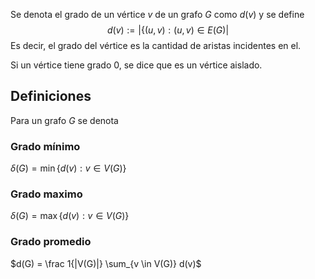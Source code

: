 Se denota el grado de un vértice $v$ de un grafo $G$ como $d(v)$ y se define
$$d(v) := |\{(u,v) : (u,v) \in E(G)|$$
Es decir, el grado del vértice es la cantidad de aristas incidentes en el.

Si un vértice tiene grado $0$, se dice que es un vértice aislado.
## Definiciones
Para un grafo $G$ se denota
### Grado mínimo
$\delta(G) = \min\{d(v) : v \in V(G)\}$
### Grado maximo
$\delta(G) = \max\{d(v) : v \in V(G)\}$
### Grado promedio
$d(G) = \frac 1{|V(G)|} \sum_{v \in V(G)} d(v)$